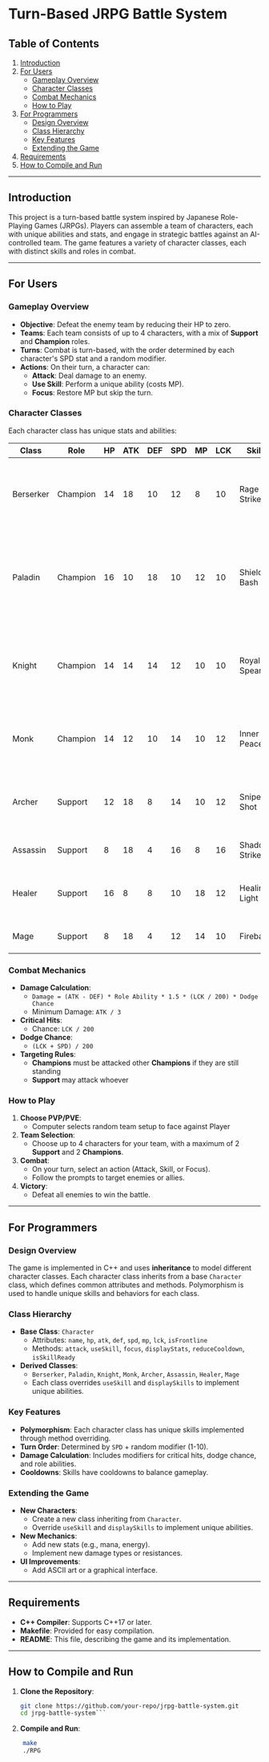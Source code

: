 # Turn-Based JRPG Battle System

## Table of Contents

1. [Introduction](#introduction)
2. [For Users](#for-users)
   - [Gameplay Overview](#gameplay-overview)
   - [Character Classes](#character-classes)
   - [Combat Mechanics](#combat-mechanics)
   - [How to Play](#how-to-play)
3. [For Programmers](#for-programmers)
   - [Design Overview](#design-overview)
   - [Class Hierarchy](#class-hierarchy)
   - [Key Features](#key-features)
   - [Extending the Game](#extending-the-game)
4. [Requirements](#requirements)
5. [How to Compile and Run](#how-to-compile-and-run)

---

## Introduction

This project is a turn-based battle system inspired by Japanese Role-Playing Games (JRPGs). Players can assemble a team of characters, each with unique abilities and stats, and engage in strategic battles against an AI-controlled team. The game features a variety of character classes, each with distinct skills and roles in combat.

---

## For Users

### Gameplay Overview

- **Objective**: Defeat the enemy team by reducing their HP to zero.
- **Teams**: Each team consists of up to 4 characters, with a mix of **Support** and **Champion** roles.
- **Turns**: Combat is turn-based, with the order determined by each character's SPD stat and a random modifier.
- **Actions**: On their turn, a character can:
  - **Attack**: Deal damage to an enemy.
  - **Use Skill**: Perform a unique ability (costs MP).
  - **Focus**: Restore MP but skip the turn.

### Character Classes

Each character class has unique stats and abilities:

| Class     | Role     | HP  | ATK | DEF | SPD | MP  | LCK | Skill         | Cost | Cooldown | Effect                                                           |
| --------- | -------- | --- | --- | --- | --- | --- | --- | ------------- | ---- | -------- | ---------------------------------------------------------------- |
| Berserker | Champion | 14  | 18  | 10  | 12  | 8   | 10  | Rage Strike   | 4 MP | 3 turns  | Deals 2x ATK damage. Berserker takes 10% recoil.                 |
| Paladin   | Champion | 16  | 10  | 18  | 10  | 12  | 10  | Shield Bash   | 3 MP | 2 turns  | Deals 1x ATK damage and reduces target's SPD by 20% for 2 turns. |
| Knight    | Champion | 14  | 14  | 14  | 12  | 10  | 10  | Royal Spear   | 5 MP | 4 turns  | Deals piercing damage (ignores DEF, but damage is halved).       |
| Monk      | Champion | 14  | 12  | 10  | 14  | 10  | 12  | Inner Peace   | 6 MP | 4 turns  | Restores 30% HP and removes all debuffs.                         |
| Archer    | Support  | 12  | 18  | 8   | 14  | 10  | 12  | Snipe Shot    | 5 MP | 3 turns  | Deals 2.5x ATK damage. Ignores targeting rules.                  |
| Assassin  | Support  | 8   | 18  | 4   | 16  | 8   | 16  | Shadow Strike | 5 MP | 3 turns  | Deals 2x ATK damage.                                             |
| Healer    | Support  | 16  | 8   | 8   | 10  | 18  | 12  | Healing Light | 4 MP | 0 turns  | Restores 30% HP to a single ally.                                |
| Mage      | Support  | 8   | 18  | 4   | 12  | 14  | 10  | Fireball      | 5 MP | 3 turns  | Deals 2x ATK damage.                                             |

### Combat Mechanics

- **Damage Calculation**:
  - `Damage = (ATK - DEF) * Role Ability * 1.5 * (LCK / 200) * Dodge Chance`
  - Minimum Damage: `ATK / 3`
- **Critical Hits**:
  - Chance: `LCK / 200`
- **Dodge Chance**:
  - `(LCK + SPD) / 200`
- **Targeting Rules**:
  - **Champions** must be attacked other **Champions** if they are still standing
  - **Support** may attack whoever

### How to Play

1. **Choose PVP/PVE**:
   - Computer selects random team setup to face against Player
2. **Team Selection**:
   - Choose up to 4 characters for your team, with a maximum of 2 **Support** and 2 **Champions**.
3. **Combat**:
   - On your turn, select an action (Attack, Skill, or Focus).
   - Follow the prompts to target enemies or allies.
4. **Victory**:
   - Defeat all enemies to win the battle.

---

## For Programmers

### Design Overview

The game is implemented in C++ and uses **inheritance** to model different character classes. Each character class inherits from a base `Character` class, which defines common attributes and methods. Polymorphism is used to handle unique skills and behaviors for each class.

### Class Hierarchy

- **Base Class**: `Character`
  - Attributes: `name`, `hp`, `atk`, `def`, `spd`, `mp`, `lck`, `isFrontline`
  - Methods: `attack`, `useSkill`, `focus`, `displayStats`, `reduceCooldown`, `isSkillReady`
- **Derived Classes**:
  - `Berserker`, `Paladin`, `Knight`, `Monk`, `Archer`, `Assassin`, `Healer`, `Mage`
  - Each class overrides `useSkill` and `displaySkills` to implement unique abilities.

### Key Features

- **Polymorphism**: Each character class has unique skills implemented through method overriding.
- **Turn Order**: Determined by `SPD` + random modifier (1-10).
- **Damage Calculation**: Includes modifiers for critical hits, dodge chance, and role abilities.
- **Cooldowns**: Skills have cooldowns to balance gameplay.

### Extending the Game

- **New Characters**:
  - Create a new class inheriting from `Character`.
  - Override `useSkill` and `displaySkills` to implement unique abilities.
- **New Mechanics**:
  - Add new stats (e.g., mana, energy).
  - Implement new damage types or resistances.
- **UI Improvements**:
  - Add ASCII art or a graphical interface.

---

## Requirements

- **C++ Compiler**: Supports C++17 or later.
- **Makefile**: Provided for easy compilation.
- **README**: This file, describing the game and its implementation.

---

## How to Compile and Run

1. **Clone the Repository**:
   ````bash
   git clone https://github.com/your-repo/jrpg-battle-system.git
   cd jrpg-battle-system```
   ````

2. **Compile and Run**:
```bash
    make
    ./RPG
```

